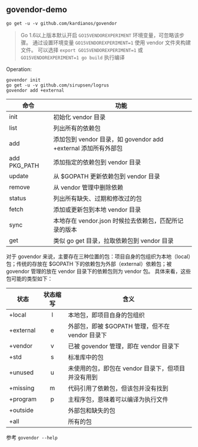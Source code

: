 ## govendor-demo


```
go get -u -v github.com/kardianos/govendor
```

>Go 1.6以上版本默认开启 `GO15VENDOREXPERIMENT` 环境变量，可忽略该步骤。
通过设置环境变量 `GO15VENDOREXPERIMENT=1` 使用 vendor 文件夹构建文件。
可以选择 `export GO15VENDOREXPERIMENT=1` 或 `GO15VENDOREXPERIMENT=1 go build` 执行编译

Operation:

```shell
govendor init
go get -u -v github.com/sirupsen/logrus
govendor add +external

```

命令 | 功能
---|---
init | 初始化 vendor 目录
list | 列出所有的依赖包
add | 添加包到 vendor 目录，如 govendor add +external 添加所有外部包
add PKG\_PATH | 添加指定的依赖包到 vendor 目录
update | 从 $GOPATH 更新依赖包到 vendor 目录
remove | 从 vendor 管理中删除依赖
status | 列出所有缺失、过期和修改过的包
fetch | 添加或更新包到本地 vendor 目录
sync | 本地存在 vendor.json 时候拉去依赖包，匹配所记录的版本
get | 类似 go get 目录，拉取依赖包到 vendor 目录

对于 govendor 来说，主要存在三种位置的包：项目自身的包组织为本地（local）包；传统的存放在 $GOPATH 下的依赖包为外部（external）依赖包；被 govendor 管理的放在 vendor 目录下的依赖包则为 vendor 包。
具体来看，这些包可能的类型如下：

状态 | 状态缩写 | 含义
---|:---:|---
+local | l | 本地包，即项目自身的包组织
+external | e | 外部包，即被 $GOPATH 管理，但不在 vendor 目录下
+vendor | v | 已被 govendor 管理，即在 vendor 目录下
+std | s | 标准库中的包
+unused | u | 未使用的包，即包在 vendor 目录下，但项目并没有用到
+missing | m | 代码引用了依赖包，但该包并没有找到
+program | p | 主程序包，意味着可以编译为执行文件
+outside | | 外部包和缺失的包
+all | | 所有的包

参考 `govendor --help`

